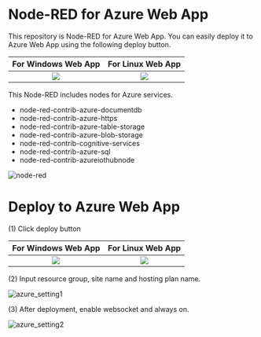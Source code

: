 # Node-RED for Azure Web App
 This repository is Node-RED for Azure Web App. You can easily deploy it to Azure Web App using the following deploy button.
 
| For Windows Web App | For Linux Web App|
| :-: | :-: |
|<a href="https://portal.azure.com/#create/Microsoft.Template/uri/https%3A%2F%2Fraw.githubusercontent.com%2Fhorihiro%2Fnode-red-webapp%2Fmaster%2Fazuredeploy.json" target="_blank">    <img src="https://azuredeploy.net/deploybutton.svg"/></a>|<a href="https://portal.azure.com/#create/Microsoft.Template/uri/https%3A%2F%2Fraw.githubusercontent.com%2Fhorihiro%2Fnode-red-webapp%2Fmaster%2Fazuredeploy_linux.json" target="_blank">    <img src="https://azuredeploy.net/deploybutton.svg"/></a>|


This Node-RED includes nodes for Azure services.
- node-red-contrib-azure-documentdb
- node-red-contrib-azure-https
- node-red-contrib-azure-table-storage
- node-red-contrib-azure-blob-storage
- node-red-contrib-cognitive-services
- node-red-contrib-azure-sql
- node-red-contrib-azureiothubnode

![node-red](https://raw.githubusercontent.com/horihiro/node-red-webapp/master/nodered.png)

# Deploy to Azure Web App
(1) Click deploy button

| For Windows Web App | For Linux Web App|
| :-: | :-: |
|<a href="https://portal.azure.com/#create/Microsoft.Template/uri/https%3A%2F%2Fraw.githubusercontent.com%2Fhorihiro%2Fnode-red-webapp%2Fmaster%2Fazuredeploy.json" target="_blank">    <img src="https://azuredeploy.net/deploybutton.svg"/></a>|<a href="https://portal.azure.com/#create/Microsoft.Template/uri/https%3A%2F%2Fraw.githubusercontent.com%2Fhorihiro%2Fnode-red-webapp%2Fmaster%2Fazuredeploy_linux.json" target="_blank">    <img src="https://azuredeploy.net/deploybutton.svg"/></a>|

(2) Input resource group, site name and hosting plan name.

![azure_setting1](https://raw.githubusercontent.com/horihiro/node-red-webapp/master/azure_setting1.png)

(3) After deployment, enable websocket and always on.

![azure_setting2](https://raw.githubusercontent.com/horihiro/node-red-webapp/master/azure_setting2.png)
